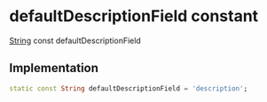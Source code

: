 


# defaultDescriptionField constant






[String](https://api.flutter.dev/flutter/dart-core/String-class.html) const defaultDescriptionField
  







## Implementation

```dart
static const String defaultDescriptionField = 'description';


```







